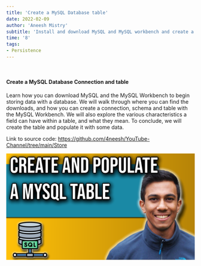 ```yaml
---
title: 'Create a MySQL Database table'
date: 2022-02-09
author: 'Aneesh Mistry'
subtitle: 'Install and download MySQL and MySQL workbench and create a table with data.'
time: '8'
tags:
- Persistence
---
```


<br>
<h4>Create a MySQL Database Connection and table</h4>
<p>
Learn how you can download MySQL and the MySQL Workbench to begin storing data with a database.
We will walk through where you can find the downloads, and how you can create a connection, schema and table with the MySQL Workbench.
We will also explore the various characteristics a field can have within a table, and what they mean. 
To conclude, we will create the table and populate it with some data. 

Link to source code: https://github.com/4neesh/YouTube-Channel/tree/main/Store

[![YouTube video link](../images/090_MySqlTable.jpg)](https://youtu.be/o4yPYWIRQG4)
</p>

